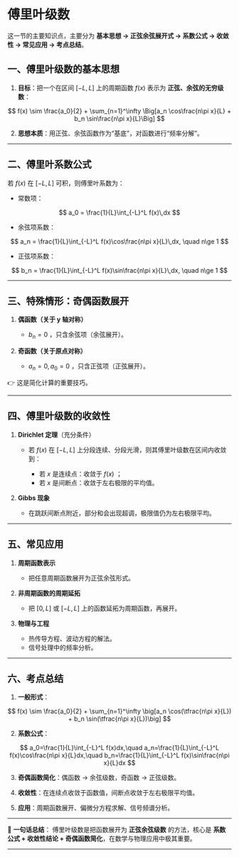 # 傅里叶级数
这一节的主要知识点，主要分为 **基本思想 → 正弦余弦展开式 → 系数公式 → 收敛性 → 常见应用 → 考点总结**。

## 一、傅里叶级数的基本思想

1. **目标**：把一个在区间 $[-L,L]$ 上的周期函数 $f(x)$ 表示为 **正弦、余弦的无穷级数**：

$$
f(x) \sim \frac{a_0}{2} + \sum_{n=1}^\infty \Big[a_n \cos\frac{n\pi x}{L} + b_n \sin\frac{n\pi x}{L}\Big]
$$

2. **思想本质**：用正弦、余弦函数作为“基底”，对函数进行“频率分解”。

---

## 二、傅里叶系数公式

若 $f(x)$ 在 $[-L,L]$ 可积，则傅里叶系数为：

* 常数项：

$$
a_0 = \frac{1}{L}\int_{-L}^L f(x)\,dx
$$

* 余弦项系数：

$$
a_n = \frac{1}{L}\int_{-L}^L f(x)\cos\frac{n\pi x}{L}\,dx, \quad n\ge 1
$$

* 正弦项系数：

$$
b_n = \frac{1}{L}\int_{-L}^L f(x)\sin\frac{n\pi x}{L}\,dx, \quad n\ge 1
$$

---

## 三、特殊情形：奇偶函数展开

1. **偶函数（关于 y 轴对称）**

   * $b_n=0$ ，只含余弦项（余弦展开）。

2. **奇函数（关于原点对称）**

   * $a_n=0, a_0=0$ ，只含正弦项（正弦展开）。

👉 这是简化计算的重要技巧。

---

## 四、傅里叶级数的收敛性

1. **Dirichlet 定理**（充分条件）

   * 若 $f(x)$ 在 $[-L,L]$ 上分段连续、分段光滑，则其傅里叶级数在区间内收敛到：

     * 若 $x$ 是连续点：收敛于 $f(x)$ ；
     * 若 $x$ 是间断点：收敛于左右极限的平均值。

2. **Gibbs 现象**

   * 在跳跃间断点附近，部分和会出现超调，极限值仍为左右极限平均。

---

## 五、常见应用

1. **周期函数表示**

   * 把任意周期函数展开为正弦余弦形式。

2. **非周期函数的周期延拓**

   * 把 $[0,L]$ 或 $[-L,L]$ 上的函数延拓为周期函数，再展开。

3. **物理与工程**

   * 热传导方程、波动方程的解法。
   * 信号处理中的频率分析。

---

## 六、考点总结

1. **一般形式**：

$$
f(x) \sim \frac{a_0}{2} + \sum_{n=1}^\infty \big[a_n \cos(\tfrac{n\pi x}{L}) + b_n \sin(\tfrac{n\pi x}{L})\big]
$$

2. **系数公式**：

$$
a_0=\frac{1}{L}\int_{-L}^L f(x)dx,\quad 
a_n=\frac{1}{L}\int_{-L}^L f(x)\cos\frac{n\pi x}{L}dx,\quad
b_n=\frac{1}{L}\int_{-L}^L f(x)\sin\frac{n\pi x}{L}dx
$$

3. **奇偶函数简化**：偶函数 → 余弦级数，奇函数 → 正弦级数。

4. **收敛性**：在连续点收敛于函数值，间断点收敛于左右极限平均值。

5. **应用**：周期函数展开、偏微分方程求解、信号频谱分析。

---

📌 **一句话总结**：
傅里叶级数是把函数展开为 **正弦余弦级数** 的方法，核心是 **系数公式 + 收敛性结论 + 奇偶函数简化**，在数学与物理应用中极其重要。

---


